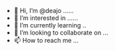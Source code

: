 - 👋 Hi, I’m @deajo ......
- 👀 I’m interested in ......
- 🌱 I’m currently learning ..
- 💞️ I’m looking to collaborate on ...
- 📫 How to reach me ...

<!---
deajo/deajo is a ✨ special ✨ repository because its `README.md` (this file) appears on your GitHub profile.
You can click the Preview link to take a look at your changes.
--->
